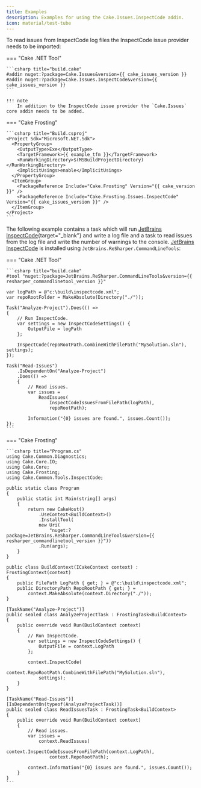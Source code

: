 ```yaml
---
title: Examples
description: Examples for using the Cake.Issues.InspectCode addin.
icon: material/test-tube
---
```


To read issues from InspectCode log files the InspectCode issue provider needs to be imported:

=== "Cake .NET Tool"

    ```csharp title="build.cake"
    #addin nuget:?package=Cake.Issues&version={{ cake_issues_version }}
    #addin nuget:?package=Cake.Issues.InspectCode&version={{ cake_issues_version }}
    ```

    !!! note
        In addition to the InspectCode issue provider the `Cake.Issues` core addin needs to be added.

=== "Cake Frosting"

    ```csharp title="Build.csproj"
    <Project Sdk="Microsoft.NET.Sdk">
      <PropertyGroup>
        <OutputType>Exe</OutputType>
        <TargetFramework>{{ example_tfm }}</TargetFramework>
        <RunWorkingDirectory>$(MSBuildProjectDirectory)</RunWorkingDirectory>
        <ImplicitUsings>enable</ImplicitUsings>
      </PropertyGroup>
      <ItemGroup>
        <PackageReference Include="Cake.Frosting" Version="{{ cake_version }}" />
        <PackageReference Include="Cake.Frosting.Issues.InspectCode" Version="{{ cake_issues_version }}" />
      </ItemGroup>
    </Project>
    ```

The following example contains a task which will run [JetBrains InspectCode]{target="_blank"}
and write a log file and a task to read issues from the log file and write the number of warnings to the console.
[JetBrains InspectCode] is installed using `JetBrains.ReSharper.CommandLineTools`:

=== "Cake .NET Tool"

    ```csharp title="build.cake"
    #tool "nuget:?package=JetBrains.ReSharper.CommandLineTools&version={{ resharper_commandlinetool_version }}"

    var logPath = @"c:\build\inspectcode.xml";
    var repoRootFolder = MakeAbsolute(Directory("./"));

    Task("Analyze-Project").Does(() =>
    {
        // Run InspectCode.
        var settings = new InspectCodeSettings() {
            OutputFile = logPath
        };
    
        InspectCode(repoRootPath.CombineWithFilePath("MySolution.sln"), settings);
    });
    
    Task("Read-Issues")
        .IsDependentOn("Analyze-Project")
        .Does(() =>
        {
            // Read issues.
            var issues =
                ReadIssues(
                    InspectCodeIssuesFromFilePath(logPath),
                    repoRootPath);
    
            Information("{0} issues are found.", issues.Count());
    });
    ```

=== "Cake Frosting"

    ```csharp title="Program.cs"
    using Cake.Common.Diagnostics;
    using Cake.Core.IO;
    using Cake.Core;
    using Cake.Frosting;
    using Cake.Common.Tools.InspectCode;

    public static class Program
    {
        public static int Main(string[] args)
        {
            return new CakeHost()
                .UseContext<BuildContext>()
                .InstallTool(
                new Uri(
                    "nuget:?package=JetBrains.ReSharper.CommandLineTools&version={{ resharper_commandlinetool_version }}"))
                .Run(args);
        }
    }

    public class BuildContext(ICakeContext context) : FrostingContext(context)
    {
        public FilePath LogPath { get; } = @"c:\build\inspectcode.xml";
        public DirectoryPath RepoRootPath { get; } =
            context.MakeAbsolute(context.Directory("./"));
    }

    [TaskName("Analyze-Project")]
    public sealed class AnalyzeProjectTask : FrostingTask<BuildContext>
    {
        public override void Run(BuildContext context)
        {
            // Run InspectCode.
            var settings = new InspectCodeSettings() {
                OutputFile = context.LogPath
            };
        
            context.InspectCode(
                context.RepoRootPath.CombineWithFilePath("MySolution.sln"),
                settings);
        }
    }

    [TaskName("Read-Issues")]
    [IsDependentOn(typeof(AnalyzeProjectTask))]
    public sealed class ReadIssuesTask : FrostingTask<BuildContext>
    {
        public override void Run(BuildContext context)
        {
            // Read issues.
            var issues =
                context.ReadIssues(
                    context.InspectCodeIssuesFromFilePath(context.LogPath),
                    context.RepoRootPath);
    
            context.Information("{0} issues are found.", issues.Count());
        }
    }
    ```

[JetBrains InspectCode]: https://www.jetbrains.com/help/resharper/InspectCode.html
